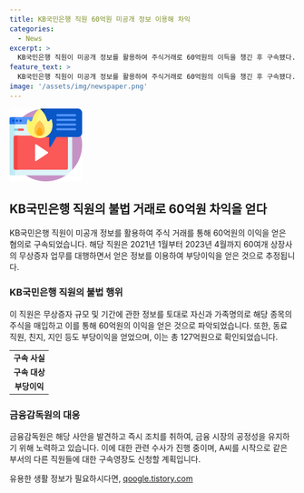 ```yaml
---
title: KB국민은행 직원 60억원 미공개 정보 이용해 차익
categories:
  - News
excerpt: >
  KB국민은행 직원이 미공개 정보를 활용하여 주식거래로 60억원의 이득을 챙긴 후 구속됐다. 특사경은 A씨가 2021년부터 2023년까지 무상증자 업무를 담당하면서 얻은 정보를 토대로 주식을 매수한 것으로 확인했다. A씨 및 다른 직원들이 127억원의 불법 이익을 얻었다. 금감원은 이 사건을 파악하고 검찰에 통보했으며, A씨를 포함한 다른 직원들에 대한 구속영장도 신청할 예정이다.
feature_text: >
  KB국민은행 직원이 미공개 정보를 활용하여 주식거래로 60억원의 이득을 챙긴 후 구속됐다. 특사경은 A씨가 2021년부터 2023년까지 무상증자 업무를 담당하면서 얻은 정보를 토대로 주식을 매수한 것으로 확인했다. A씨 및 다른 직원들이 127억원의 불법 이익을 얻었다. 금감원은 이 사건을 파악하고 검찰에 통보했으며, A씨를 포함한 다른 직원들에 대한 구속영장도 신청할 예정이다.
image: '/assets/img/newspaper.png'
---
```


<p><img src="/assets/img/news.png" alt="rentncar 속보" /></p>

<h2 data-ke-size="size26">KB국민은행 직원의 불법 거래로 60억원 차익을 얻다</h2>

<p data-ke-size="size16">KB국민은행 직원이 미공개 정보를 활용하여 주식 거래를 통해 60억원의 이익을 얻은 혐의로 구속되었습니다. 해당 직원은 2021년 1월부터 2023년 4월까지 60여개 상장사의 무상증자 업무를 대행하면서 얻은 정보를 이용하여 부당이익을 얻은 것으로 추정됩니다.</p>

<h3 data-ke-size="size24">KB국민은행 직원의 불법 행위</h3>

<p data-ke-size="size16">이 직원은 무상증자 규모 및 기간에 관한 정보를 토대로 자신과 가족명의로 해당 종목의 주식을 매입하고 이를 통해 60억원의 이익을 얻은 것으로 파악되었습니다. 또한, 동료 직원, 친지, 지인 등도 부당이익을 얻었으며, 이는 총 127억원으로 확인되었습니다.</p>

<table>
  <tr>
    <td style="text-align: center; height: 17px;"><b>구속 사실</b></td>
  </tr>
  <tr>
    <td style="text-align: center; height: 17px;"><b>구속 대상</b></td>
  </tr>
  <tr>
    <td style="text-align: center; height: 17px;"><b>부당이익</b></td>
  </tr>
</table>

<h3 data-ke-size="size24">금융감독원의 대응</h3>

<p data-ke-size="size16">금융감독원은 해당 사안을 발견하고 즉시 조치를 취하여, 금융 시장의 공정성을 유지하기 위해 노력하고 있습니다. 이에 대한 관련 수사가 진행 중이며, A씨를 시작으로 같은 부서의 다른 직원들에 대한 구속영장도 신청할 계획입니다.</p>
유용한 생활 정보가 필요하시다면, <a href="https://qoogle.tistory.com" rel="dofollow">qoogle.tistory.com</a>


